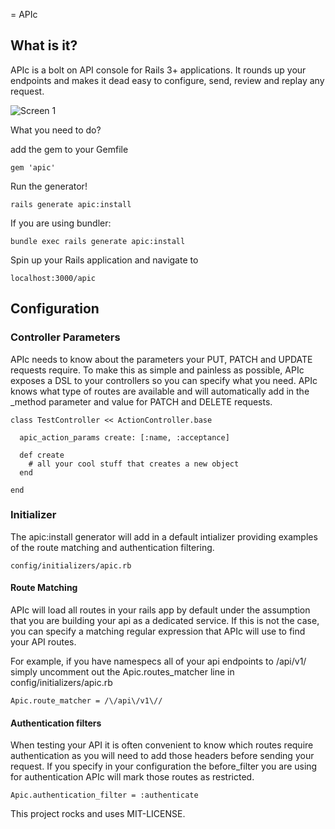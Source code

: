 = APIc

## What is it?

APIc is a bolt on API console for Rails 3+ applications.
It rounds up your endpoints and makes it dead easy to configure, send, review and replay any request.


![Screen 1](https://github.com/randym/apic/raw/master/sample.png)

What you need to do?

add the gem to your Gemfile

```
gem 'apic'
```

Run the generator!

```
rails generate apic:install
```

If you are using bundler:

```
bundle exec rails generate apic:install

```

Spin up your Rails application and navigate to

```
localhost:3000/apic
```



## Configuration

### Controller Parameters

APIc needs to know about the parameters your PUT, PATCH and UPDATE requests require.
To make this as simple and painless as possible, APIc exposes a DSL to your controllers so you can specify what you need.
APIc knows what type of routes are available and will automatically add in the _method parameter and value for PATCH and DELETE requests.

```
class TestController << ActionController.base

  apic_action_params create: [:name, :acceptance]

  def create
    # all your cool stuff that creates a new object
  end

end
```

### Initializer

The apic:install generator will add in a default intializer providing examples of the route matching and authentication filtering.

```
config/initializers/apic.rb
```

#### Route Matching

APIc will load all routes in your rails app by default under the assumption that you are building your api as a dedicated service.
If this is not the case, you can specify a matching regular expression that APIc will use to find your API routes.

For example, if you have namespecs all of your api endpoints to /api/v1/ simply uncomment out the Apic.routes_matcher line in config/initializers/apic.rb

```
Apic.route_matcher = /\/api\/v1\//
```

#### Authentication filters

When testing your API it is often convenient to know which routes require authentication as you will need to add those headers before sending your request.
If you specify in your configuration the before_filter you are using for authentication APIc will mark those routes as restricted.

```
Apic.authentication_filter = :authenticate
```

This project rocks and uses MIT-LICENSE.
